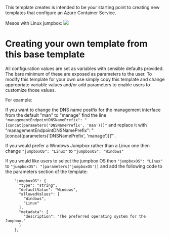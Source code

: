 This template creates is intended to be your starting point to
creating new templates that configure an Azure Container Service.


Mesos with Linux jumpbox: <a href="https://portal.azure.com/#create/Microsoft.Template/uri/https%3A%2F%2Fraw.githubusercontent.com%2Frgardler%2Fazure-quickstart-templates%2Facs%2Fcservice%2Fazuredeploy.json" target="_blank"><img src="http://azuredeploy.net/deploybutton.png"/></a>

# Creating your own template from this base template

All configuration values are set as variables with sensible defaults
provided. The bare minimum of these are exposed as parameters to the
user. To modify this template for your own use simply copy this
template and change appropriate variable values and/or add parameters
to enable users to customize those values.

For example:

If you want to change the DNS name postfix for the management interface from the default "man" to "manage" find the line `"managementEndpointDNSNamePrefix": "[concat(parameters('DNSNamePrefix', 'man'))]"` and replace it with     "managementEndpointDNSNamePrefix": "[concat(parameters('DNSNamePrefix', 'manage'))]"`.

If you would prefer a Windows Jumpbox rather than a Linux one then change `"jumpboxOS": "Linux"` to `"jumpboxOS": "Windows"`

If you would like users to select the jumpbox OS then `"jumpboxOS": "Linux"` to `"jumpboxOS": "[parameters('jumpboxOS')]` and add the following code to the parameters section of the template:

```
    "jumpboxOS": {
      "type": "string",
      "defaultValue": "Windows",
      "allowedValues": [
        "Windows",
        "Linux"
      ],
      "metadata": {
        "description": "The preferred operating system for the Jumpbox."
      }
    },
```

